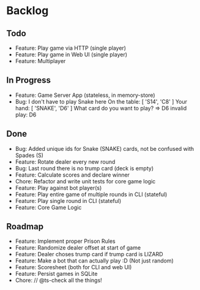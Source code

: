# Backlog

## Todo
- Feature: Play game via HTTP (single player)
- Feature: Play game in Web UI (single player)
- Feature: Multiplayer

## In Progress
- Feature: Game Server App (stateless, in memory-store)
- Bug: I don't have to play Snake here
    On the table: [ 'S14', 'C8' ]
    Your hand: [ 'SNAKE', 'D6' ]
    What card do you want to play?
    => D6
    invalid play: D6

## Done
- Bug: Added unique ids for Snake (SNAKE) cards, not be confused with Spades (S)
- Feature: Rotate dealer every new round
- Bug: Last round there is no trump card (deck is empty)
- Feature: Calculate scores and declare winner
- Chore: Refactor and write unit tests for core game logic
- Feature: Play against bot player(s)
- Feature: Play entire game of multiple rounds in CLI (stateful)
- Feature: Play single round in CLI (stateful)
- Feature: Core Game Logic

## Roadmap 
- Feature: Implement proper Prison Rules
- Feature: Randomize dealer offset at start of game
- Feature: Dealer choses trump card if trump card is LIZARD
- Feature: Make a bot that can actually play :D (Not just random)
- Feature: Scoresheet (both for CLI and web UI)
- Feature: Persist games in SQLite
- Chore: // @ts-check all the things!
